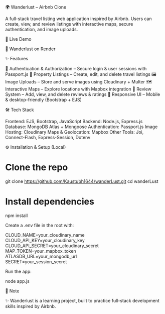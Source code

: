 🌍 Wanderlust – Airbnb Clone

A full-stack travel listing web application inspired by Airbnb.
Users can create, view, and review listings with interactive maps, secure authentication, and image uploads.

🚀 Live Demo

🔗 Wanderlust on Render

✨ Features

🔑 Authentication & Authorization – Secure login & user sessions with Passport.js
🏡 Property Listings – Create, edit, and delete travel listings
🖼️ Image Uploads – Store and serve images using Cloudinary + Multer
🗺️ Interactive Maps – Explore locations with Mapbox integration
💬 Review System – Add, view, and delete reviews & ratings
📱 Responsive UI – Mobile & desktop-friendly (Bootstrap + EJS)

🛠 Tech Stack

Frontend: EJS, Bootstrap, JavaScript
Backend: Node.js, Express.js
Database: MongoDB Atlas + Mongoose
Authentication: Passport.js
Image Hosting: Cloudinary
Maps & Geolocation: Mapbox
Other Tools: Joi, Connect-Flash, Express-Session, Dotenv

⚙️ Installation & Setup (Local)

# Clone the repo

git clone https://github.com/Kaustubh1644/wanderLust.git
cd wanderLust

# Install dependencies

npm install


Create a .env file in the root with:

CLOUD_NAME=your_cloudinary_name  
CLOUD_API_KEY=your_cloudinary_key  
CLOUD_API_SECRET=your_cloudinary_secret  
MAP_TOKEN=your_mapbox_token  
ATLASDB_URL=your_mongodb_url  
SECRET=your_session_secret  


Run the app:

node app.js

📌 Note

✨ Wanderlust is a learning project, built to practice full-stack development skills inspired by Airbnb.

